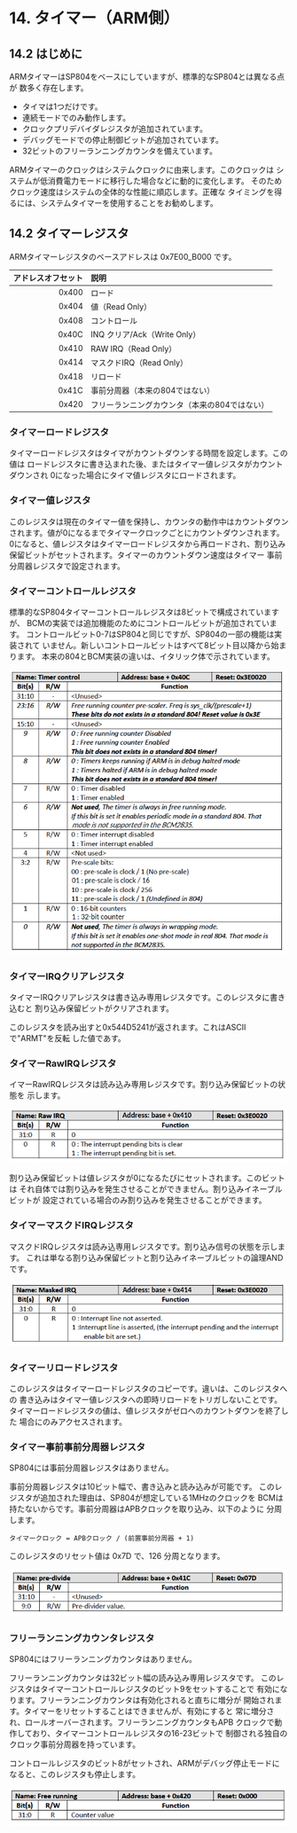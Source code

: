 # 14. タイマー（ARM側）

## 14.2 はじめに

ARMタイマーはSP804をベースにしていますが、標準的なSP804とは異なる点が
数多く存在します。

- タイマは1つだけです。
- 連続モードでのみ動作します。
- クロックプリデバイダレジスタが追加されています。
- デバッグモードでの停止制御ビットが追加されています。
- 32ビットのフリーランニングカウンタを備えています。

ARMタイマーのクロックはシステムクロックに由来します。このクロックは
システムが低消費電力モードに移行した場合などに動的に変化します。
そのためクロック速度はシステムの全体的な性能に順応します。正確な
タイミングを得るには、システムタイマーを使用することをお勧めします。

## 14.2 タイマーレジスタ

ARMタイマーレジスタのベースアドレスは 0x7E00_B000 です。

| アドレスオフセット | 説明 |
|-------:|:-----------------|
| 0x400  | ロード           |
| 0x404  | 値（Read Only）  |
| 0x408  | コントロール     |
| 0x40C  | INQ クリア/Ack（Write Only）   |
| 0x410  | RAW IRQ（Read Only）           |
| 0x414  | マスクドIRQ（Read Only）       |
| 0x418  | リロード         |
| 0x41C  | 事前分周器（本来の804ではない）|
| 0x420  | フリーランニングカウンタ（本来の804ではない）|

### タイマーロードレジスタ

タイマーロードレジスタはタイマがカウントダウンする時間を設定します。この値は
ロードレジスタに書き込まれた後、またはタイマー値レジスタがカウントダウンされ
0になった場合にタイマ値レジスタにロードされます。

### タイマー値レジスタ

このレジスタは現在のタイマー値を保持し、カウンタの動作中はカウントダウン
されます。値が0になるまでタイマークロックごとにカウントダウンされます。
0になると、値レジスタはタイマーロードレジスタから再ロードされ、割り込み
保留ビットがセットされます。タイマーのカウントダウン速度はタイマー
事前分周器レジスタで設定されます。

### タイマーコントロールレジスタ

標準的なSP804タイマーコントロールレジスタは8ビットで構成されていますが、
BCMの実装では追加機能のためにコントロールビットが追加されています。
コントロールビット0-7はSP804と同じですが、SP804の一部の機能は実装されて
いません。新しいコントロールビットはすべて8ビット目以降から始まります。
本来の804とBCM実装の違いは、イタリック体で示されています。

![コントロールレジスタ](img/14-table-control.png)

### タイマーIRQクリアレジスタ

タイマーIRQクリアレジスタは書き込み専用レジスタです。このレジスタに書き込むと
割り込み保留ビットがクリアされます。

このレジスタを読み出すと0x544D5241が返されます。これはASCIIで"ARMT"を反転
した値であす。

### タイマーRawIRQレジスタ

イマーRawIRQレジスタは読み込み専用レジスタです。割り込み保留ビットの状態を
示します。

![Raw IRQレジスタ](img/14-table-rawirq.png)

割り込み保留ビットは値レジスタが0になるたびにセットされます。このビットは
それ自体では割り込みを発生させることができません。割り込みイネーブルビットが
設定されている場合のみ割り込みを発生させることができます。

### タイマーマスクドIRQレジスタ

マスクドIRQレジスタは読み込専用レジスタです。割り込み信号の状態を示します。
これは単なる割り込み保留ビットと割り込みイネーブルビットの論理ANDです。

![Masked IRQレジスタ](img/14-table-maskedirq.png)

### タイマーリロードレジスタ

このレジスタはタイマーロードレジスタのコピーです。違いは、このレジスタへの
書き込みはタイマー値レジスタへの即時リロードをトリガしないことです。
タイマーロードレジスタの値は、値レジスタがゼロへのカウントダウンを終了した
場合にのみアクセスされます。

### タイマー事前事前分周器レジスタ

SP804には事前分周器レジスタはありません。

事前分周器レジスタは10ビット幅で、書き込みと読み込みが可能です。
このレジスタが追加された理由は、SP804が想定している1MHzのクロックを
BCMは持たないからです。事前分周器はAPBクロックを取り込み、以下のように
分周します。

    タイマークロック = APBクロック / (前置事前分周器 + 1)

このレジスタのリセット値は 0x7D で、126 分周となります。

![Pre-Dividerレジスタ](img/14-table-predivider.png)

### フリーランニングカウンタレジスタ

SP804にはフリーランニングカウンタはありません。

フリーランニングカウンタは32ビット幅の読み込み専用レジスタです。
このレジスタはタイマーコントロールレジスタのビット9をセットすることで
有効になります。フリーランニングカウンタは有効化されると直ちに増分が
開始されます。タイマーをリセットすることはできませんが、有効にすると
常に増分され、ロールオーバーされます。フリーランニングカウンタもAPB
クロックで動作しており、タイマーコントロールレジスタの16-23ビットで
制御される独自のクロック事前分周器を持っています。

コントロールレジスタのビット8がセットされ、ARMがデバッグ停止モードに
なると、このレジスタも停止します。

![Free Runningレジスタ](img/14-table-freerunning.png)
